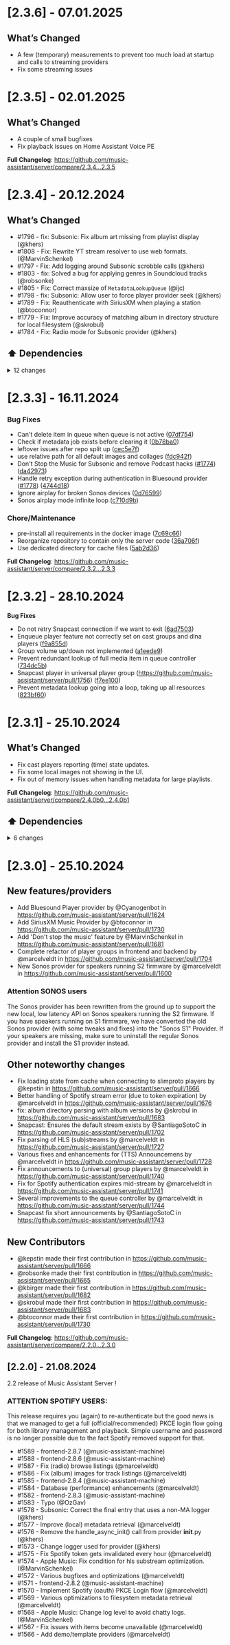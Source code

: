 # [2.3.6] - 07.01.2025

## What’s Changed

* A few (temporary) measurements to prevent too much load at startup and calls to streaming providers
* Fix some streaming issues


# [2.3.5] - 02.01.2025

## What’s Changed

* A couple of small bugfixes
* Fix playback issues on Home Assistant Voice PE

**Full Changelog**: https://github.com/music-assistant/server/compare/2.3.4...2.3.5

# [2.3.4] - 20.12.2024

## What’s Changed

- #1796 - fix: Subsonic: Fix album art missing from playlist display (@khers)
- #1808 - Fix: Rewrite YT stream resolver to use web formats. (@MarvinSchenkel)
- #1797 - Fix: Add logging around Subsonic scrobble calls (@khers)
- #1803 - fix: Solved a bug for applying genres in Soundcloud tracks (@robsonke)
- #1805 - Fix: Correct maxsize of `MetadataLookupQueue` (@ijc)
- #1798 - fix: Subsonic: Allow user to force player provider seek (@khers)
- #1789 - Fix: Reauthenticate with SiriusXM when playing a station (@btoconnor)
- #1779 - Fix: Improve accuracy of matching album in directory structure for local filesystem (@skrobul)
- #1784 - Fix: Radio mode for Subsonic provider (@khers)

## ⬆️ Dependencies

<details>
<summary>12 changes</summary>

- #1793 - Chore(deps): Bump soco from 0.30.5 to 0.30.6 (@dependabot)
- #1792 - Chore(deps): Bump orjson from 3.10.7 to 3.10.12 (@dependabot)
- #1807 - Chore(deps): Bump docker/setup-buildx-action from 3.7.1 to 3.8.0 (@dependabot)
- #1801 - Chore(deps): Bump pytest from 8.3.3 to 8.3.4 (@dependabot)
- #1794 - Chore(deps): Bump docker/build-push-action from 6.9.0 to 6.10.0 (@dependabot)
- #1791 - Chore(deps): Bump syrupy from 4.7.2 to 4.8.0 (@dependabot)
- #1804 - Chore(deps): Bump pypa/gh-action-pypi-publish from 1.12.2 to 1.12.3 (@dependabot)
- #1790 - Chore(deps): Bump zeroconf from 0.136.0 to 0.136.2 (@dependabot)
- #1782 - Chore(deps): Bump tomli from 2.0.2 to 2.1.0 (@dependabot)
- #1783 - Chore(deps): Bump tidalapi from 0.8.0 to 0.8.1 (@dependabot)
- #1786 - Chore(deps): Bump aiohttp from 3.10.10 to 3.11.6 (@dependabot)
- #1781 - Chore(deps): Bump ruff from 0.7.1 to 0.7.4 (@dependabot)
</details>


# [2.3.3] - 16.11.2024

### Bug Fixes

* Can't delete item in queue when queue is not active ([07df754](https://github.com/music-assistant/server/commit/07df754321468a3192b80bfcafa4f0252745eab1))
* Check if metadata job exists before clearing it ([0b78ba0](https://github.com/music-assistant/server/commit/0b78ba05c9f7bc8e1b03ce28000c4d5e4cc44080))
* leftover issues after repo split up ([cec5e7f](https://github.com/music-assistant/server/commit/cec5e7f7c55fbb18185c0e72c93492b00b574bf1))
* use relative path for all default images and collages ([fdc942f](https://github.com/music-assistant/server/commit/fdc942fa3e853f5cd9c47ca42b3c1fe28ee623e6))
* Don't Stop the Music for Subsonic and remove Podcast hacks ([#1774](https://github.com/music-assistant/server/issues/1774)) ([da42973](https://github.com/music-assistant/server/commit/da429731696e68770c2992837029810e58deeb6d))
* Handle retry exception during authentication in Bluesound provider ([#1778](https://github.com/music-assistant/server/issues/1778)) ([4744d18](https://github.com/music-assistant/server/commit/4744d18d7325097d9ef51a7955f987b4fed042f2))
* Ignore airplay for broken Sonos devices ([0d76599](https://github.com/music-assistant/server/commit/0d76599d1608c4c70274d9bd9ef293b8d0de5d04))
* Sonos airplay mode infinite loop ([c710d9b](https://github.com/music-assistant/server/commit/c710d9bced22f38fb33663f16b6b24e3cb1567d6))

### Chore/Maintenance

* pre-install all requirements in the docker image ([7c69c66](https://github.com/music-assistant/server/commit/7c69c66af9ac488d5a2882cab1278bd662ba2ddf))
* Reorganize repository to contain only the server code ([36a706f](https://github.com/music-assistant/server/commit/36a706fcdf7a5a16e04fef5fe0d599b1ef1d37d3))
* Use dedicated directory for cache files ([5ab2d36](https://github.com/music-assistant/server/commit/5ab2d369f1a606b80a2c170df5c3218281c425cf))


**Full Changelog**: https://github.com/music-assistant/server/compare/2.3.2...2.3.3

# [2.3.2] - 28.10.2024

**Bug Fixes**

- Do not retry Snapcast connection if we want to exit ([6ad7503](https://github.com/music-assistant/server/commit/6ad750347962d73a281a2cef4f88f95627aab32f))
- Enqueue player feature not correctly set on cast groups and dlna players ([f9a855d](https://github.com/music-assistant/server/commit/f9a855de1f846de5c582c346d0cfbaa8394ba1e8))
- Group volume up/down not implemented ([a1eede9](https://github.com/music-assistant/server/commit/a1eede9b1675a52bb8cc3e03a95a449754e2255b))
- Prevent redundant lookup of full media item in queue controller ([734dc5b](https://github.com/music-assistant/server/commit/734dc5b99b705ed9ce6089d85ee72f4484836442))
- Snapcast player in universal player group (https://github.com/music-assistant/server/pull/1756) ([f7ee100](https://github.com/music-assistant/server/commit/f7ee1007d79ab681c014e540da69d91e6457f4f1))
- Prevent metadata lookup going into a loop, taking up all resources ([823bf60](https://github.com/music-assistant/server/commit/823bf60f5a1d2d3c54f3f044bc52ee8e0f21a155))

# [2.3.1] - 25.10.2024

## What’s Changed

- Fix cast players reporting (time) state updates.
- Fix some local images not  showing in the UI.
- Fix out of memory issues when handling metadata for large playlists.

**Full Changelog**: https://github.com/music-assistant/server/compare/2.4.0b0...2.4.0b1

## ⬆️ Dependencies

<details>
<summary>6 changes</summary>

- #1752 - Bump ruff from 0.6.9 to 0.7.1 (@dependabot)
- #1749 - Bump actions/setup-python from 5.2.0 to 5.3.0 (@dependabot)
- #1751 - Bump mashumaro from 3.13.1 to 3.14 (@dependabot)
- #1750 - Bump xmltodict from 0.13.0 to 0.14.2 (@dependabot)
- #1753 - Bump mypy from 1.11.2 to 1.13.0 (@dependabot)
- #1754 - Bump tomli from 2.0.1 to 2.0.2 (@dependabot)
</details>


# [2.3.0] - 25.10.2024

## New features/providers

* Add Bluesound Player provider by @Cyanogenbot in https://github.com/music-assistant/server/pull/1624
* Add SiriusXM Music Provider by @btoconnor in https://github.com/music-assistant/server/pull/1730
* Add 'Don't stop the music' feature by @MarvinSchenkel in https://github.com/music-assistant/server/pull/1681
* Complete refactor of player groups in frontend and backend by @marcelveldt in https://github.com/music-assistant/server/pull/1704
* New Sonos provider for speakers running S2 firmware by @marcelveldt in https://github.com/music-assistant/server/pull/1600

### Attention SONOS users

The Sonos provider has been rewritten from the ground up to support the new local, low latency API on Sonos speakers running the S2 firmware. If you have speakers running on S1 firmware, we have converted the old Sonos provider (with some tweaks and fixes) into the "Sonos S1" Provider. If your speakers are missing, make sure to uninstall the regular Sonos provider and install the S1 provider instead.


## Other noteworthy changes

* Fix loading state from cache when connecting to slimproto players by @kepstin in https://github.com/music-assistant/server/pull/1666
* Better handling of Spotify stream error (due to token expiration) by @marcelveldt in https://github.com/music-assistant/server/pull/1676
* fix: album directory parsing with album versions by @skrobul in https://github.com/music-assistant/server/pull/1683
* Snapcast: Ensures the default stream exists by @SantiagoSotoC in https://github.com/music-assistant/server/pull/1702
* Fix parsing of HLS (sub)streams by @marcelveldt in https://github.com/music-assistant/server/pull/1727
* Various fixes and enhancements for (TTS) Announcemens by @marcelveldt in https://github.com/music-assistant/server/pull/1728
* Fix announcements to (universal) group players by @marcelveldt in https://github.com/music-assistant/server/pull/1740
* Fix for Spotify authentication expires mid-stream by @marcelveldt in https://github.com/music-assistant/server/pull/1741
* Several improvements to the queue controller by @marcelveldt in https://github.com/music-assistant/server/pull/1744
* Snapcast fix short announcements by @SantiagoSotoC in https://github.com/music-assistant/server/pull/1743


## New Contributors
* @kepstin made their first contribution in https://github.com/music-assistant/server/pull/1666
* @robsonke made their first contribution in https://github.com/music-assistant/server/pull/1665
* @kbirger made their first contribution in https://github.com/music-assistant/server/pull/1682
* @skrobul made their first contribution in https://github.com/music-assistant/server/pull/1683
* @btoconnor made their first contribution in https://github.com/music-assistant/server/pull/1730

**Full Changelog**: https://github.com/music-assistant/server/compare/2.2.0...2.3.0



## [2.2.0] - 21.08.2024

2.2 release of Music Assistant Server !

### ATTENTION SPOTIFY USERS:
This release requires you (again) to re-authenticate but the good news is that we managed to get a full (official/recommended) PKCE login flow going for both library management and playback. Simple username and password is no longer possible due to the fact Spotify removed support for that.

- #1589 - frontend-2.8.7 (@music-assistant-machine)
- #1588 - frontend-2.8.6 (@music-assistant-machine)
- #1587 - Fix (radio) browse listings (@marcelveldt)
- #1586 - Fix (album) images for track listings (@marcelveldt)
- #1585 - frontend-2.8.4 (@music-assistant-machine)
- #1584 - Database (performance) enhancements (@marcelveldt)
- #1582 - frontend-2.8.3 (@music-assistant-machine)
- #1583 - Typo (@OzGav)
- #1578 - Subsonic: Correct the final entry that uses a non-MA logger (@khers)
- #1577 - Improve (local) metadata retrieval (@marcelveldt)
- #1576 - Remove the handle_async_init() call from provider __init__.py (@khers)
- #1573 - Change logger used for provider (@khers)
- #1575 - Fix Spotify token gets invalidated every hour (@marcelveldt)
- #1574 - Apple Music: Fix condition for hls substream optimization. (@MarvinSchenkel)
- #1572 - Various bugfixes and optimizations (@marcelveldt)
- #1571 - frontend-2.8.2 (@music-assistant-machine)
- #1570 - Implement Spotify (oauth) PKCE Login flow (@marcelveldt)
- #1569 - Various optimizations to filesystem metadata retrieval (@marcelveldt)
- #1568 - Apple Music: Change log level to avoid chatty logs. (@MarvinSchenkel)
- #1567 - Fix issues with items become unavailable (@marcelveldt)
- #1566 - Add demo/template providers (@marcelveldt)



























